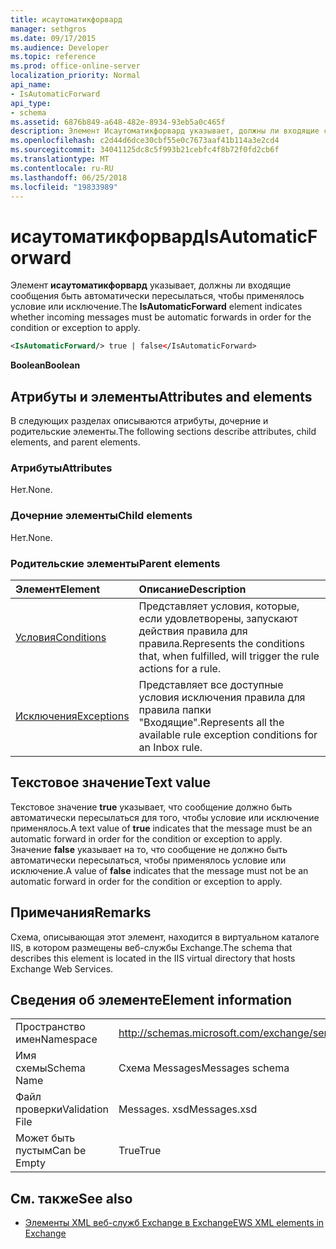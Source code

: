 ```yaml
---
title: исаутоматикфорвард
manager: sethgros
ms.date: 09/17/2015
ms.audience: Developer
ms.topic: reference
ms.prod: office-online-server
localization_priority: Normal
api_name:
- IsAutomaticForward
api_type:
- schema
ms.assetid: 6876b849-a648-482e-8934-93eb5a0c465f
description: Элемент Исаутоматикфорвард указывает, должны ли входящие сообщения быть автоматически пересылаться, чтобы применялось условие или исключение.
ms.openlocfilehash: c2d44d6dce30cbf55e0c7673aaf41b114a3e2cd4
ms.sourcegitcommit: 34041125dc8c5f993b21cebfc4f8b72f0fd2cb6f
ms.translationtype: MT
ms.contentlocale: ru-RU
ms.lasthandoff: 06/25/2018
ms.locfileid: "19833989"
---
```

# <a name="isautomaticforward"></a><span data-ttu-id="eea86-103">исаутоматикфорвард</span><span class="sxs-lookup"><span data-stu-id="eea86-103">IsAutomaticForward</span></span>

<span data-ttu-id="eea86-104">Элемент **исаутоматикфорвард** указывает, должны ли входящие сообщения быть автоматически пересылаться, чтобы применялось условие или исключение.</span><span class="sxs-lookup"><span data-stu-id="eea86-104">The **IsAutomaticForward** element indicates whether incoming messages must be automatic forwards in order for the condition or exception to apply.</span></span> 
  
```XML
<IsAutomaticForward/> true | false</IsAutomaticForward>
```

 <span data-ttu-id="eea86-105">**Boolean**</span><span class="sxs-lookup"><span data-stu-id="eea86-105">**Boolean**</span></span>
## <a name="attributes-and-elements"></a><span data-ttu-id="eea86-106">Атрибуты и элементы</span><span class="sxs-lookup"><span data-stu-id="eea86-106">Attributes and elements</span></span>

<span data-ttu-id="eea86-107">В следующих разделах описываются атрибуты, дочерние и родительские элементы.</span><span class="sxs-lookup"><span data-stu-id="eea86-107">The following sections describe attributes, child elements, and parent elements.</span></span>
  
### <a name="attributes"></a><span data-ttu-id="eea86-108">Атрибуты</span><span class="sxs-lookup"><span data-stu-id="eea86-108">Attributes</span></span>

<span data-ttu-id="eea86-109">Нет.</span><span class="sxs-lookup"><span data-stu-id="eea86-109">None.</span></span>
  
### <a name="child-elements"></a><span data-ttu-id="eea86-110">Дочерние элементы</span><span class="sxs-lookup"><span data-stu-id="eea86-110">Child elements</span></span>

<span data-ttu-id="eea86-111">Нет.</span><span class="sxs-lookup"><span data-stu-id="eea86-111">None.</span></span>
  
### <a name="parent-elements"></a><span data-ttu-id="eea86-112">Родительские элементы</span><span class="sxs-lookup"><span data-stu-id="eea86-112">Parent elements</span></span>

|<span data-ttu-id="eea86-113">**Элемент**</span><span class="sxs-lookup"><span data-stu-id="eea86-113">**Element**</span></span>|<span data-ttu-id="eea86-114">**Описание**</span><span class="sxs-lookup"><span data-stu-id="eea86-114">**Description**</span></span>|
|:-----|:-----|
|[<span data-ttu-id="eea86-115">Условия</span><span class="sxs-lookup"><span data-stu-id="eea86-115">Conditions</span></span>](conditions.md) <br/> |<span data-ttu-id="eea86-116">Представляет условия, которые, если удовлетворены, запускают действия правила для правила.</span><span class="sxs-lookup"><span data-stu-id="eea86-116">Represents the conditions that, when fulfilled, will trigger the rule actions for a rule.</span></span>  <br/> |
|[<span data-ttu-id="eea86-117">Исключения</span><span class="sxs-lookup"><span data-stu-id="eea86-117">Exceptions</span></span>](exceptions.md) <br/> |<span data-ttu-id="eea86-118">Представляет все доступные условия исключения правила для правила папки "Входящие".</span><span class="sxs-lookup"><span data-stu-id="eea86-118">Represents all the available rule exception conditions for an Inbox rule.</span></span>  <br/> |
   
## <a name="text-value"></a><span data-ttu-id="eea86-119">Текстовое значение</span><span class="sxs-lookup"><span data-stu-id="eea86-119">Text value</span></span>

<span data-ttu-id="eea86-120">Текстовое значение **true** указывает, что сообщение должно быть автоматически пересылаться для того, чтобы условие или исключение применялось.</span><span class="sxs-lookup"><span data-stu-id="eea86-120">A text value of **true** indicates that the message must be an automatic forward in order for the condition or exception to apply.</span></span> <span data-ttu-id="eea86-121">Значение **false** указывает на то, что сообщение не должно быть автоматически пересылаться, чтобы применялось условие или исключение.</span><span class="sxs-lookup"><span data-stu-id="eea86-121">A value of **false** indicates that the message must not be an automatic forward in order for the condition or exception to apply.</span></span> 
  
## <a name="remarks"></a><span data-ttu-id="eea86-122">Примечания</span><span class="sxs-lookup"><span data-stu-id="eea86-122">Remarks</span></span>

<span data-ttu-id="eea86-123">Схема, описывающая этот элемент, находится в виртуальном каталоге IIS, в котором размещены веб-службы Exchange.</span><span class="sxs-lookup"><span data-stu-id="eea86-123">The schema that describes this element is located in the IIS virtual directory that hosts Exchange Web Services.</span></span>
  
## <a name="element-information"></a><span data-ttu-id="eea86-124">Сведения об элементе</span><span class="sxs-lookup"><span data-stu-id="eea86-124">Element information</span></span>

|||
|:-----|:-----|
|<span data-ttu-id="eea86-125">Пространство имен</span><span class="sxs-lookup"><span data-stu-id="eea86-125">Namespace</span></span>  <br/> |http://schemas.microsoft.com/exchange/services/2006/messages  <br/> |
|<span data-ttu-id="eea86-126">Имя схемы</span><span class="sxs-lookup"><span data-stu-id="eea86-126">Schema Name</span></span>  <br/> |<span data-ttu-id="eea86-127">Схема Messages</span><span class="sxs-lookup"><span data-stu-id="eea86-127">Messages schema</span></span>  <br/> |
|<span data-ttu-id="eea86-128">Файл проверки</span><span class="sxs-lookup"><span data-stu-id="eea86-128">Validation File</span></span>  <br/> |<span data-ttu-id="eea86-129">Messages. xsd</span><span class="sxs-lookup"><span data-stu-id="eea86-129">Messages.xsd</span></span>  <br/> |
|<span data-ttu-id="eea86-130">Может быть пустым</span><span class="sxs-lookup"><span data-stu-id="eea86-130">Can be Empty</span></span>  <br/> |<span data-ttu-id="eea86-131">True</span><span class="sxs-lookup"><span data-stu-id="eea86-131">True</span></span>  <br/> |
   
## <a name="see-also"></a><span data-ttu-id="eea86-132">См. также</span><span class="sxs-lookup"><span data-stu-id="eea86-132">See also</span></span>



- [<span data-ttu-id="eea86-133">Элементы XML веб-служб Exchange в Exchange</span><span class="sxs-lookup"><span data-stu-id="eea86-133">EWS XML elements in Exchange</span></span>](ews-xml-elements-in-exchange.md)

